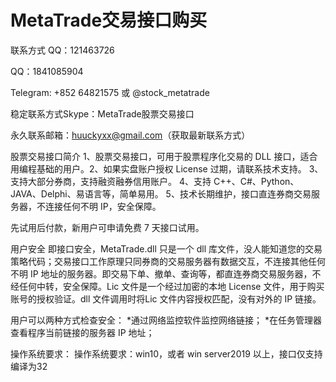 # MetaTrade交易接口购买
联系方式
QQ：121463726

QQ：1841085904

Telegram: +852 64821575 或 @stock_metatrade

稳定联系方式Skype：MetaTrade股票交易接口

永久联系邮箱：huuckyxx@gmail.com（获取最新联系方式）


股票交易接口简介
1、股票交易接口，可用于股票程序化交易的 DLL 接口，适合用编程基础的用户。2、如果实盘账户授权 License 过期，请联系技术支持。
3、支持大部分券商，支持融资融券信用账户。
4、支持 C++、C#、Python、JAVA、Delphi、易语言等，简单易用。
5、技术长期维护，接口直连券商交易服务器，不连接任何不明 IP，安全保障。

先试用后付款，新用户可申请免费 7 天接口试用。

用户安全
即接口安全，MetaTrade.dll 只是一个 dll 库文件，没人能知道您的交易策略代码；交易接口工作原理只同券商的交易服务器有数据交互，不连接其他任何不明 IP 地址的服务器。即交易下单、撤单、查询等，都直连券商交易服务器，不经任何中转，安全保障。Lic 文件是一个经过加密的本地 License 文件，用于购买账号的授权验证。dll 文件调用时将Lic 文件内容授权匹配，没有对外的 IP 链接。

用户可以两种方式检查安全：
*通过网络监控软件监控网络链接；
*在任务管理器查看程序当前链接的服务器 IP 地址；

操作系统要求：
操作系统要求：win10，或者 win server2019 以上，接口仅支持编译为32 
